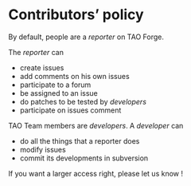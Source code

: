 <!--
created_at: '2010-09-29 11:48:05'
updated_at: '2013-03-13 15:11:08'
authors:
    - 'Jérôme Bogaerts'
tags: {  }
-->

Contributors’ policy
====================

By default, people are a *reporter* on TAO Forge.

The *reporter* can

-   create issues
-   add comments on his own issues
-   participate to a forum
-   be assigned to an issue
-   do patches to be tested by *developers*
-   participate on issues comment

TAO Team members are *developers*. A *developer* can

-   do all the things that a reporter does
-   modify issues
-   commit its developments in subversion

If you want a larger access right, please let us know !


